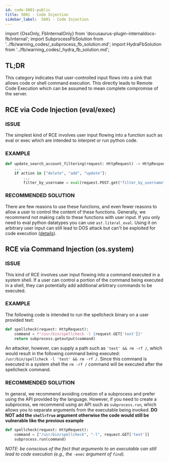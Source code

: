 ```yaml
---
id: code-5001-public
title: 5001 - Code Injection
sidebar_label:  5001 - Code Injection
---
```

import {OssOnly, FbInternalOnly} from 'docusaurus-plugin-internaldocs-fb/internal';
import SubprocessFbSolution from '../fb/warning_codes/_subprocess_fb_solution.md';
import HydraFbSolution from '../fb/warning_codes/_hydra_fb_solution.md';

## TL;DR

This category indicates that user-controlled input flows into a sink that allows code or shell command execution. This directly leads to Remote Code Execution which can be assumed to mean complete compromise of the server.


## RCE via Code Injection (eval/exec)

### ISSUE

The simplest kind of RCE involves user input flowing into a function such as eval or exec which are intended to interpret or run python code.

### EXAMPLE

```python
def update_search_account_filtering(request: HttpRequest) -> HttpResponse:
    ...
    if action in ["delete", "add", "update"]:
        ...
        filter_by_username = eval(request.POST.get("filter_by_username", "True"))
```
### RECOMMENDED SOLUTION
There are few reasons to use these functions, and even fewer reasons to allow a user to control the content of these functions. Generally, we recommend not making calls to these functions with user input. If you only need to eval python datatypes you can use `ast.literal_eval`. Using it on arbitrary user input can still lead to DOS attack but can't be exploited for code execution ([details](https://docs.python.org/3/library/ast.html#ast.literal_eval)).

## RCE via Command Injection (os.system)

### ISSUE

This kind of RCE involves user input flowing into a command executed in a system shell. If a user can control a portion of the command being executed in a shell, they can potentially add additional arbitrary commands to be executed.

### EXAMPLE

The following code is intended to run the spellcheck binary on a user provided text:
```python
def spellcheck(request: HttpRequest):
    command = f"/usr/bin/spellcheck -l {request.GET['text']}"
    return subprocess.getoutput(command)
```
An attacker, however, can supply a path such as `'test' && rm -rf /`, which would result in the following command being executed: `/usr/bin/spellcheck -l 'test' && rm -rf /`. Since this command is executed in a system shell the `rm -rf /` command will be executed after the spellcheck command.

### RECOMMENDED SOLUTION

<OssOnly>

In general, we recommend avoiding creation of a subprocess and prefer using the API provided by the language.
However, if you need to create a subprocess, we recommend using an API such as `subprocess.run`, which allows you to separate arguments from the executable being invoked. **DO NOT add the `shell=True` argument otherwise the code would still be vulnerable like the previous example**

```python
def spellcheck(request: HttpRequest):
    command = ["/usr/bin/spellcheck", "-l", request.GET['text']]
    subprocess.run(command)
```
*NOTE: be conscious of the fact that arguments to an executable can still lead to code execution (e.g., the `-exec` argument of `find`).*

</OssOnly>

<FbInternalOnly>

<SubprocessFbSolution/>
<HydraFbSolution/>


</FbInternalOnly>
